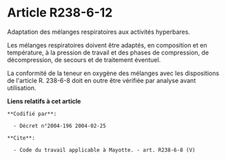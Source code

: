 # Article R238-6-12

Adaptation des mélanges respiratoires aux activités hyperbares. 

Les mélanges respiratoires doivent être adaptés, en composition et en température, à la pression de travail et des phases de
compression, de décompression, de secours et de traitement éventuel. 

La conformité de la teneur en oxygène des mélanges avec les dispositions de l'article R. 238-6-8 doit en outre être vérifiée
par analyse avant utilisation.

**Liens relatifs à cet article**

	**Codifié par**:

	  - Décret n°2004-196 2004-02-25

	**Cite**:

	  - Code du travail applicable à Mayotte. - art. R238-6-8 (V)
